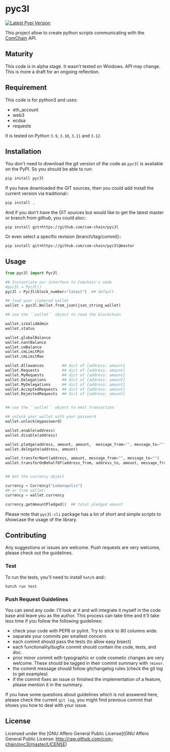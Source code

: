 # pyc3l

[![Latest Pypi Version](http://img.shields.io/pypi/v/pyc3l.svg?style=flat)](https://pypi.python.org/pypi/pyc3l/)

This project allow to create python scripts communicating with the
[ComChain](https://com-chain.org/) API.

## Maturity

This code is in alpha stage. It wasn't tested on Windows. API may change.
This is more a draft for an ongoing reflection.

## Requirement

This code is for python3 and uses:

- eth_account
- web3
- ecdsa
- requests

It is tested on Python `3.9`, `3.10`, `3.11` and `3.12`.

## Installation

You don't need to download the git version of the code as ``pyc3l`` is
available on the PyPI. So you should be able to run:

```bash
pip install pyc3l
```

If you have downloaded the GIT sources, then you could add install
the current version via traditional::

```bash
pip install .
```

And if you don't have the GIT sources but would like to get the latest
master or branch from github, you could also::

```
pip install git+https://github.com/com-chain/pyc3l
```

Or even select a specific revision (branch/tag/commit)::

```
pip install git+https://github.com/com-chain/pyc3l@master
```

## Usage

```python
from pyc3l import Pyc3l

## Instantiate our interface to Comchain's node
#pyc3l = Pyc3l()
pyc3l = Pyc3l(block_number="latest")  ## default

## load your ciphered wallet
wallet = pyc3l.Wallet.from_json(json_string_wallet)

## use the ``wallet`` object to read the blockchain

wallet.isValidAdmin
wallet.status

wallet.globalBalance
wallet.nantBalance
wallet.cmBalance
wallet.cmLimitMin
wallet.cmLimitMax

wallet.Allowances        ## dict of {address: amount}
wallet.Requests          ## dict of {address: amount}
wallet.MyRequests        ## dict of {address: amount}
wallet.Delegations       ## dict of {address: amount}
wallet.MyDelegations     ## dict of {address: amount}
wallet.AcceptedRequests  ## dict of {address: amount}
wallet.RejectedRequests  ## dict of {address: amount}


## use the ``wallet`` object to emit transaction

## unlock your wallet with your password
wallet.unlock(mypassword)

wallet.enable(address)
wallet.disable(address)

wallet.pledge(address, amount, amount,  message_from="", message_to="")
wallet.delegate(address, amount)

wallet.transferNant(address, amount, message_from="", message_to="")
wallet.transferOnBehalfOf(address_from, address_to, amount, message_from="", message_to="")


## Get the currency object

currency = Currency("Lemanopolis")
## or from wallet:
currency = wallet.currency

currency.getAmountPledged()  ## total pledged amount

```

Please note that ``pyc3l-cli`` package has a lot of short and simple
scripts to showcase the usage of the library.

## Contributing

Any suggestions or issues are welcome. Push requests are very welcome,
please check out the guidelines.

### Test

To run the tests, you'll need to install `hatch` and::

```
hatch run test
```

### Push Request Guidelines

You can send any code. I'll look at it and will integrate it myself in
the code base and leave you as the author. This process can take time and
it'll take less time if you follow the following guidelines:

- check your code with PEP8 or pylint. Try to stick to 80 columns wide.
- separate your commits per smallest concern.
- each commit should pass the tests (to allow easy bisect)
- each functionality/bugfix commit should contain the code, tests,
  and doc.
- prior minor commit with typographic or code cosmetic changes are
  very welcome. These should be tagged in their commit summary with
  ``!minor``.
- the commit message should follow gitchangelog rules (check the git
  log to get examples)
- if the commit fixes an issue or finished the implementation of a
  feature, please mention it in the summary.

If you have some questions about guidelines which is not answered here,
please check the current ``git log``, you might find previous commit that
shows you how to deal with your issue.

## License

Licensed under the [GNU Affero General Public License](GNU Affero
General Public License: http://raw.github.com/com-chain/pyc3l/master/LICENSE)
